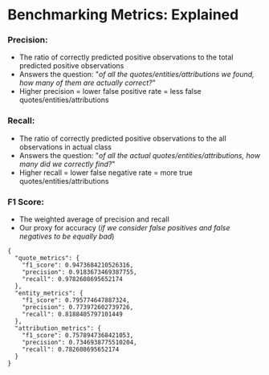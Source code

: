 # Benchmarking Metrics: Explained

### Precision: 
- The ratio of correctly predicted positive observations to the total predicted positive observations
- Answers the question: "_of all the quotes/entities/attributions we found, how many of them are actually correct?_"
- Higher precision = lower false positive rate = less false quotes/entities/attributions 

### Recall:
- The ratio of correctly predicted positive observations to the all observations in actual class
- Answers the question: "_of all the actual quotes/entities/attributions, how many did we correctly find?_"
- Higher recall = lower false negative rate = more true quotes/entities/attributions

### F1 Score:
- The weighted average of precision and recall
- Our proxy for accuracy (_if we consider false positives and false negatives to be equally bad_)

```
{
  "quote_metrics": {
    "f1_score": 0.9473684210526316,
    "precision": 0.9183673469387755,
    "recall": 0.9782608695652174
  },
  "entity_metrics": {
    "f1_score": 0.795774647887324,
    "precision": 0.773972602739726,
    "recall": 0.8188405797101449
  },
  "attribution_metrics": {
    "f1_score": 0.7578947368421053,
    "precision": 0.7346938775510204,
    "recall": 0.782608695652174
  }
}
```
